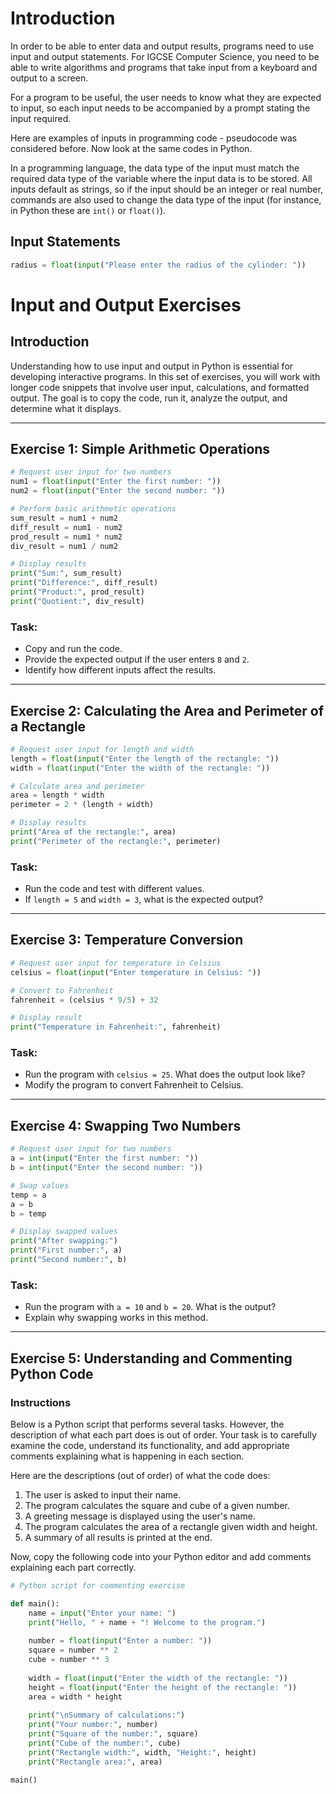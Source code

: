 # Introduction
In order to be able to enter data and output results, programs need to use input and output statements. For IGCSE Computer Science, you need to be able to write algorithms and programs that take input from a keyboard and output to a screen. 

For a program to be useful, the user needs to know what they are expected to input, so each input needs to be accompanied by a prompt stating the input required.

Here are examples of inputs in programming code - pseudocode was considered before. Now look at the same codes in Python.

In a programming language, the data type of the input must match the required data type of the variable where the input data is to be stored. All inputs default as strings, so if the input should be an integer or real number, commands are also used to change the data type of the input (for instance, in Python these are `int()` or `float()`).

## Input Statements
```python
radius = float(input("Please enter the radius of the cylinder: "))
```

# Input and Output Exercises

## Introduction

Understanding how to use input and output in Python is essential for developing interactive programs. In this set of exercises, you will work with longer code snippets that involve user input, calculations, and formatted output. The goal is to copy the code, run it, analyze the output, and determine what it displays.

---

## Exercise 1: Simple Arithmetic Operations

```python
# Request user input for two numbers
num1 = float(input("Enter the first number: "))
num2 = float(input("Enter the second number: "))

# Perform basic arithmetic operations
sum_result = num1 + num2
diff_result = num1 - num2
prod_result = num1 * num2
div_result = num1 / num2

# Display results
print("Sum:", sum_result)
print("Difference:", diff_result)
print("Product:", prod_result)
print("Quotient:", div_result)
```

### Task:
- Copy and run the code.
- Provide the expected output if the user enters `8` and `2`.
- Identify how different inputs affect the results.

---

## Exercise 2: Calculating the Area and Perimeter of a Rectangle

```python
# Request user input for length and width
length = float(input("Enter the length of the rectangle: "))
width = float(input("Enter the width of the rectangle: "))

# Calculate area and perimeter
area = length * width
perimeter = 2 * (length + width)

# Display results
print("Area of the rectangle:", area)
print("Perimeter of the rectangle:", perimeter)
```

### Task:
- Run the code and test with different values.
- If `length = 5` and `width = 3`, what is the expected output?

---

## Exercise 3: Temperature Conversion

```python
# Request user input for temperature in Celsius
celsius = float(input("Enter temperature in Celsius: "))

# Convert to Fahrenheit
fahrenheit = (celsius * 9/5) + 32

# Display result
print("Temperature in Fahrenheit:", fahrenheit)
```

### Task:
- Run the program with `celsius = 25`. What does the output look like?
- Modify the program to convert Fahrenheit to Celsius.

---

## Exercise 4: Swapping Two Numbers

```python
# Request user input for two numbers
a = int(input("Enter the first number: "))
b = int(input("Enter the second number: "))

# Swap values
temp = a
a = b
b = temp

# Display swapped values
print("After swapping:")
print("First number:", a)
print("Second number:", b)
```

### Task:
- Run the program with `a = 10` and `b = 20`. What is the output?
- Explain why swapping works in this method.

---

## Exercise 5: Understanding and Commenting Python Code

### Instructions
Below is a Python script that performs several tasks. However, the description of what each part does is out of order. 
Your task is to carefully examine the code, understand its functionality, and add appropriate comments explaining what is happening in each section.

Here are the descriptions (out of order) of what the code does:
1. The user is asked to input their name.
2. The program calculates the square and cube of a given number.
3. A greeting message is displayed using the user's name.
4. The program calculates the area of a rectangle given width and height.
5. A summary of all results is printed at the end.

Now, copy the following code into your Python editor and add comments explaining each part correctly.

```python
# Python script for commenting exercise

def main():
    name = input("Enter your name: ")
    print("Hello, " + name + "! Welcome to the program.")
    
    number = float(input("Enter a number: "))
    square = number ** 2
    cube = number ** 3
    
    width = float(input("Enter the width of the rectangle: "))
    height = float(input("Enter the height of the rectangle: "))
    area = width * height
    
    print("\nSummary of calculations:")
    print("Your number:", number)
    print("Square of the number:", square)
    print("Cube of the number:", cube)
    print("Rectangle width:", width, "Height:", height)
    print("Rectangle area:", area)
    
main()
```
